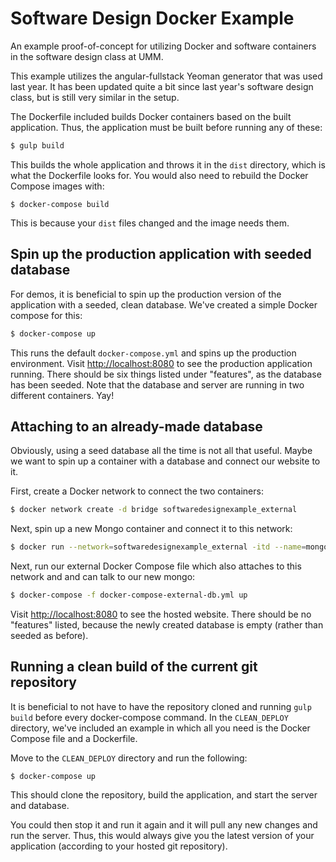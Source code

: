 # Software Design Docker Example
An example proof-of-concept for utilizing Docker and software containers in the software design class at UMM.

This example utilizes the angular-fullstack Yeoman generator that was used last year. It has been updated quite a bit since last year's software design class, but is still very similar in the setup.

The Dockerfile included builds Docker containers based on the built application. Thus, the application must be built before running any of these:

```bash
$ gulp build
```

This builds the whole application and throws it in the `dist` directory, which is what the Dockerfile looks for. You would also need to rebuild the Docker Compose images with:

```
$ docker-compose build
```

This is because your `dist` files changed and the image needs them.

## Spin up the production application with seeded database

For demos, it is beneficial to spin up the production version of the application with a seeded, clean database. We've created a simple Docker compose for this:

```bash
$ docker-compose up
```

This runs the default `docker-compose.yml` and spins up the production environment. Visit [http://localhost:8080][local] to see the production application running. There should be six things listed under "features", as the database has been seeded. Note that the database and server are running in two different containers. Yay!

## Attaching to an already-made database

Obviously, using a seed database all the time is not all that useful. Maybe we want to spin up a container with a database and connect our website to it.

First, create a Docker network to connect the two containers:

```bash
$ docker network create -d bridge softwaredesignexample_external
```

Next, spin up a new Mongo container and connect it to this network:

```bash
$ docker run --network=softwaredesignexample_external -itd --name=mongo_1 mongo
```

Next, run our external Docker Compose file which also attaches to this network and and can talk to our new mongo:

```bash
$ docker-compose -f docker-compose-external-db.yml up
```

Visit [http://localhost:8080][local] to see the hosted website. There should be no "features" listed, because the newly created database is empty (rather than seeded as before).

## Running a clean build of the current git repository

It is beneficial to not have to have the repository cloned and running `gulp build` before every docker-compose command. In the `CLEAN_DEPLOY` directory, we've included an example in which all you need is the Docker Compose file and a Dockerfile.

Move to the `CLEAN_DEPLOY` directory and run the following:

```
$ docker-compose up
```

This should clone the repository, build the application, and start the server and database.

You could then stop it and run it again and it will pull any new changes and run the server. Thus, this would always give you the latest version of your application (according to your hosted git repository).

[local]: http://localhost:8080
